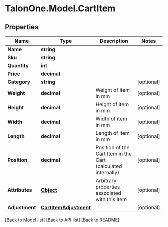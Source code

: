 
# TalonOne.Model.CartItem

## Properties

Name | Type | Description | Notes
------------ | ------------- | ------------- | -------------
**Name** | **string** |  | 
**Sku** | **string** |  | 
**Quantity** | **int** |  | 
**Price** | **decimal** |  | 
**Category** | **string** |  | [optional] 
**Weight** | **decimal** | Weight of item in mm | [optional] 
**Height** | **decimal** | Height of item in mm | [optional] 
**Width** | **decimal** | Width of item in mm | [optional] 
**Length** | **decimal** | Length of item in mm | [optional] 
**Position** | **decimal** | Position of the Cart Item in the Cart (calculated internally) | [optional] 
**Attributes** | [**Object**](.md) | Arbitrary properties associated with this item | [optional] 
**Adjustment** | [**CartItemAdjustment**](CartItemAdjustment.md) |  | [optional] 

[[Back to Model list]](../README.md#documentation-for-models)
[[Back to API list]](../README.md#documentation-for-api-endpoints)
[[Back to README]](../README.md)

